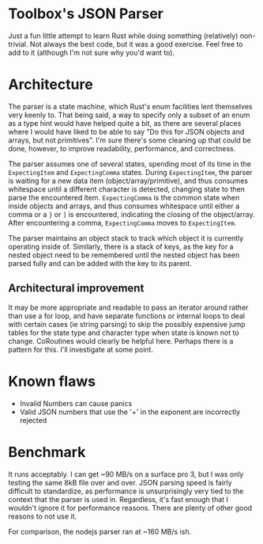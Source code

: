 # Toolbox's JSON Parser

Just a fun little attempt to learn Rust while doing something (relatively) non-trivial. Not always the best code, but it was a good exercise. Feel free to add to it (although I'm not sure why you'd want to).

# Architecture

The parser is a state machine, which Rust's enum facilities lent themselves very keenly to. That being said, a way to specify only a subset of an enum as a type hint would have helped quite a bit, as there are several places where I would have liked to be able to say "Do this for JSON objects and arrays, but not primitives". I'm sure there's some cleaning up that could be done, however, to improve readability, performance, and correctness.

The parser assumes one of several states, spending most of its time in the `ExpectingItem` and `ExpectingComma` states. During `ExpectingItem`, the parser is waiting for a new data item (object/array/primitive), and thus consumes whitespace until a different character is detected, changing state to then parse the encountered item. `ExpectingComma` is the common state when inside objects and arrays, and thus consumes whitespace until either a comma or a `}` or `]` is encountered, indicating the closing of the object/array. After encountering a comma, `ExpectingComma` moves to `ExpectingItem`. 

The parser maintains an object stack to track which object it is currently operating inside of. Similarly, there is a stack of keys, as the key for a nested object need to be remembered until the nested object has been parsed fully and can be added with the key to its parent.

## Architectural improvement

It may be more appropriate and readable to pass an iterator around rather than use a for loop, and have separate functions or internal loops to deal with certain cases (ie string parsing) to skip the possibly expensive jump tables for the state type and character type when state is known not to change. CoRoutines would clearly be helpful here. Perhaps there is a pattern for this. I'll investigate at some point.

# Known flaws

 - Invalid Numbers can cause panics
 - Valid JSON numbers that use the '+' in the exponent are incorrectly rejected

# Benchmark
 
It runs acceptably. I can get ~90 MB/s on a surface pro 3, but I was only testing the same 8kB file over and over. JSON parsing speed is fairly difficult to standardize, as performance is unsurprisingly very tied to the context that the parser is used in. Regardless, it's fast enough that I wouldn't ignore it for performance reasons. There are plenty of other good reasons to not use it.

For comparison, the nodejs parser ran at ~160 MB/s ish.